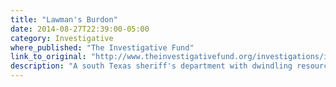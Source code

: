 ```yaml
---
title: "Lawman's Burdon"
date: 2014-08-27T22:39:00-05:00
category: Investigative
where_published: "The Investigative Fund"
link_to_original: "http://www.theinvestigativefund.org/investigations/immigrationandlabor/2029/lawman%27s_burden/"
description: "A south Texas sheriff's department with dwindling resources struggles to cope with a growing immigration crisis."
---
```

